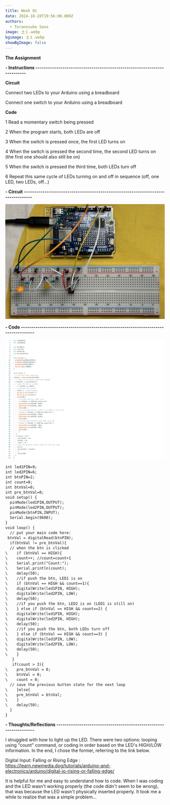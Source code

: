 ```yaml
---
title: Week 01
date: 2024-10-28T19:56:00.000Z
authors:
  - Toranosuke Sano
image: 土１.webp
bgimage: 土１.webp
showBgImage: false
---
```

**The Assignment** 

**\- Instructions ------------------------------------------------------------------------**

**Circuit** 

Connect two LEDs to your Arduino using a breadboard

Connect one switch to your Arduino using a breadboard

**Code**

1 Read a momentary switch being pressed

2 When the program starts, both LEDs are off

3 When the switch is pressed once, the first LED turns on

4 When the switch is pressed the second time, the second LED turns on (the first one should also still be on)

5 When the switch is pressed the third time, both LEDs turn off

6 Repeat this same cycle of LEDs turning on and off in sequence (off, one LED, two LEDs, off…)

**\- Circuit ---------------------------------------------------------------------------------**

![](img_7521.jpg)

**\- Code -----------------------------------------------------------------------------------**

![](スクリーンショット-2024-10-30-23.30.10.png)

```
int led1PIN=9;
int led2PIN=6;
int btnPIN=2;
int count=0;
int btnVal=0;
int pre_btnVal=0;
void setup() {
  pinMode(led1PIN,OUTPUT);
  pinMode(led2PIN,OUTPUT);
  pinMode(btnPIN,INPUT);
  Serial.begin(9600);
}
void loop() {
  // put your main code here:
 btnVal = digitalRead(btnPIN);
  if(btnVal != pre_btnVal){ 
  // when the btn is clicked
\    if (btnVal == HIGH){
\    count++; //count=count+1
\    Serial.print("Count:");
\    Serial.println(count);
\    delay(50);
\    //if push the btn, LED1 is on
\    if (btnVal == HIGH && count==1){
\    digitalWrite(led1PIN, HIGH);
\    digitalWrite(led2PIN, LOW);
\    delay(50);
\    //if you push the btn, LED2 is on (LED1 is still on)
\    } else if (btnVal == HIGH && count==2) {
\    digitalWrite(led1PIN, HIGH);
\    digitalWrite(led2PIN, HIGH);
\    delay(50);
\    //if you push the btn, both LEDs turn off
\    } else if (btnVal == HIGH && count==3) {
\    digitalWrite(led1PIN, LOW);
\    digitalWrite(led2PIN, LOW);
\    delay(50);
\    } 
   }
   if(count > 3){
\    pre_btnVal = 0;
\    btnVal = 0;
\    count = 0;
  // save the previous button state for the next loop 
\    }else{ 
\    pre_btnVal = btnVal;
\    }
\    delay(50);
  }
}

```

**\- Thoughts/Reflections ------------------------------------------------------------------**

I struggled with how to light up the LED. There were two options: looping using "count" command, or coding in order based on the LED's HIGH/LOW information. In the end, I chose the former, referring to the link below. 

Digital Input: Falling or Rising Edge : <https://learn.newmedia.dog/tutorials/arduino-and-electronics/arduino/digital-io-rising-or-falling-edge/>

It is helpful for me and easy to understand how to code. When I was coding and the LED wasn't working properly (the code didn't seem to be wrong), that was because the LED wasn't physically inserted properly. It took me a while to realize that was a simple problem...

